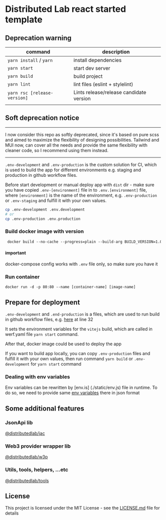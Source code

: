 # Distributed Lab react started template

## Deprecation warning


| command                      | description                             |
|------------------------------|-----------------------------------------|
| `yarn install` / `yarn`      | install dependencies                    |
| `yarn start`                 | start dev server                        |
| `yarn build`                 | build project                           |
| `yarn lint`                  | lint files (eslint + stylelint)         |
| `yarn rsc [release-version]` | Lints release/release candidate version |
|                              |                                         |

## Soft deprecation notice

---

I now consider this repo as softly deprecated, since it's based on pure scss and aimed to maximize the flexibility of designing possibilities. Tailwind and MUI now, can cover all the needs and provide the same flexibility with cleaner code, so I recommend using them instead.

---

`.env-development` and `.env-production` is the custom solution for CI, which is used to build the app for different environments e.g. staging and production in github workflow files.

Before start development or manual deploy app with `dist` dir - make sure you have copied `.env-[environment]` file in to `.env.[environment]` file, where `[environment]` is the name of the environment, e.g. `.env-production` or `.env-staging` and fulfill it with your own values.

```bash
cp .env-development .env.development
# or
cp .env-production .env.production
```

### Build docker image with version
```dockerfile
 docker build --no-cache --progress=plain --build-arg BUILD_VERSION=1.0.0-rc.0 -t react-template .
```

#### important
docker-compose config works with `.env` file only, so make sure you have it

### Run container
```
docker run -d -p 80:80 --name [container-name] [image-name]
```

## Prepare for deployment
`.env-development` and `.end-production` is a files, which are used to run build in github workflow files, e.g. [here](.github/workflows/main.yml) at line 32

It sets the environment variables for the `vitejs` build, which are called in werf.yaml file `yarn start` command.

After that, docker image could be used to deploy the app

If you want to build app locally, you can copy `.env-production` files and fulfill it with your own values, then run command `yarn build` or `.env-development` for `yarn start` command

### Dealing with env variables
Env variables can be rewritten by [env.is] (./static/env.js) file in runtime. To do so, we need to provide same [env variables](.env.example) there in json format

## Some additional features

### JsonApi lib

[@distributedlab/jac](https://distributed-lab.github.io/web-kit/modules/_distributedlab_jac.html)

### Web3 provider wrapper lib

[@distributedlab/w3p](https://distributed-lab.github.io/web-kit/modules/_distributedlab_w3p.html)

### Utils, tools, helpers, ...etc

[@distributedlab/tools](https://distributed-lab.github.io/web-kit/modules/_distributedlab_tools.html)

## License

This project is licensed under the MIT License - see the [LICENSE.md](./LICENSE) file for details
